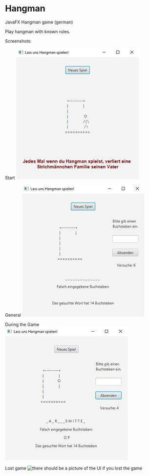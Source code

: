 # Hangman
JavaFX Hangman game (german)

Play hangman with known rules.

Screenshots:

Start
![there should be a picture of the Start UI](images/Startseite.JPG)

General
![there should be a picture of the general UI](images/SpielAnfang.JPG)

During the Game
![there should be a picture of the UI during the game](images/SpielMitte.JPG)

Lost game
![there should be a picture of the UI if you lost the game](images/SpielEnde.JPG)
